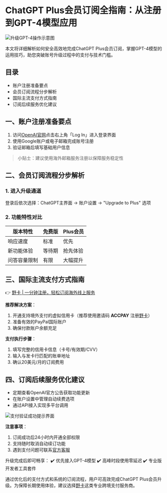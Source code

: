 # ChatGPT Plus会员订阅全指南：从注册到GPT-4模型应用

![升级GPT-4操作示意图](https://bbtdd.com/wp-content/uploads/img/1226462067.webp)

本文将详细解析如何安全高效地完成ChatGPT Plus会员订阅，掌握GPT-4模型的运用技巧，助您突破账号升级过程中的支付与技术门槛。

## 目录
- 账户注册准备要点
- 会员订阅流程分步解析
- 国际主流支付方式指南
- 订阅后续服务优化建议

## 一、账户注册准备要点
1. 访问[OpenAI官网](https://www.openai.com/)点击右上角「Log In」进入登录界面
2. 使用Google账户或电子邮箱完成账号注册
3. 验证邮箱后填写基础用户信息

> 小贴士：建议使用海外邮箱服务注册以保障服务稳定性

## 二、会员订阅流程分步解析
### 1. 进入升级通道
登录后依次选择：ChatGPT主界面 → 账户设置 → "Upgrade to Plus" 选项

### 2. 功能特性对比
| 版本特性       | 免费版 | Plus会员 |
|----------------|--------|----------|
| 响应速度       | 标准   | 优先      |
| 新功能体验     | 等待期 | 抢先体验 |
| 问答容量限制   | 有限   | 大幅提升 |

## 三、国际主流支付方式指南

👉 [野卡 | 一分钟注册，轻松订阅海外线上服务](https://bbtdd.com/yeka)

**推荐解决方案**：
1. 开通支持境外支付的虚拟信用卡（推荐使用邀请码 **ACCPAY** 注册[野卡](https://bbtdd.com/yeka)）
2. 准备有效的PayPal国际账户
3. 确保付款账户余额充足

**支付执行步骤**：
1. 填写完整的信用卡信息（卡号/有效期/CVV）
2. 输入与发卡行匹配的账单地址
3. 确认20美元/月的订阅费用

## 四、订阅后续服务优化建议
- 定期查看OpenAI官方公告获取功能更新
- 在账户设置中管理自动续费选项
- 通过API接入实现多平台调用

![支付验证成功提示界面](https://bbtdd.com/wp-content/uploads/img/321248313592959.webp)

**注意事项**：
1. 订阅成功后24小时内开通全部权限
2. 支持随时取消自动续订功能
3. 遇到支付问题可联系[官方客服](https://help.openai.com/)

升级完成后即可畅享：
✔️ 优先接入GPT-4模型
✔️ 高峰时段使用零延迟
✔️ 专业版开发者工具套件

通过优化后的支付方式和系统的订阅流程，用户可高效完成ChatGPT Plus会员升级。为保障长期使用体验，建议选择[野卡](https://bbtdd.com/yeka)这类专业跨境支付服务商。